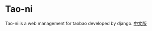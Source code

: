# Tao-ni
Tao-ni is a web management for taobao developed by django.
[中文版](https://github.com/LunacyZeus/Tao-ni/blob/master/README-cn.md)
